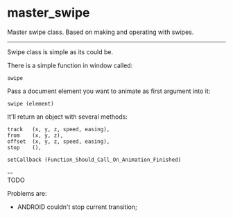 master_swipe
======

Master swipe class. Based on making and operating with swipes.

___

Swipe class is simple as its could be. 

There is a simple function in window called: 

`swipe`

Pass a document element you want to animate as first argument into it:

`swipe (element)`

It'll return an object with several methods:

	track   (x, y, z, speed, easing),
	from    (x, y, z),
	offset  (x, y, z, speed, easing),
	stop    (),

	setCallback (Function_Should_Call_On_Animation_Finished)
	
--	
TODO

Problems are:

- ANDROID couldn't stop current transition;